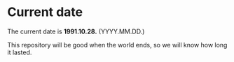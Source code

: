 # Current date

The current date is **1991.10.28.** (YYYY.MM.DD.)

This repository will be good when the world ends, so we will know how long it lasted.